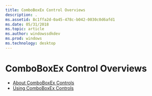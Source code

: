 ```yaml
---
title: ComboBoxEx Control Overviews
description: .
ms.assetid: 8c1ffa2d-0a45-478c-b042-0030c0d6afd1
ms.date: 05/31/2018
ms.topic: article
ms.author: windowssdkdev
ms.prod: windows
ms.technology: desktop
---
```


# ComboBoxEx Control Overviews

-   [About ComboBoxEx Controls](comboboxex-controls.md)
-   [Using ComboBoxEx Controls](using-comboboxex.md)

 

 




